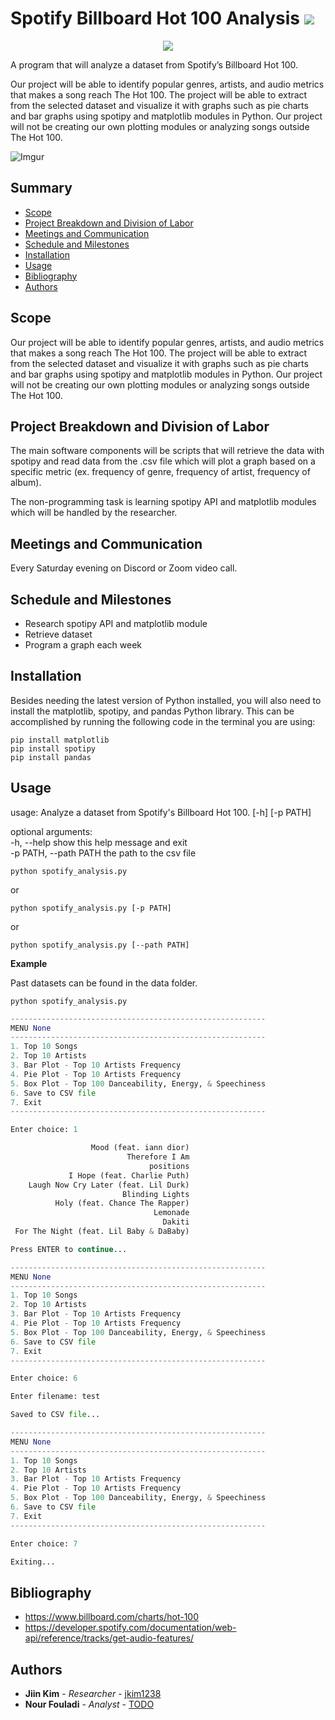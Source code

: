 # Spotify Billboard Hot 100 Analysis [![](https://img.shields.io/badge/python-3.9+-blue.svg)](https://www.python.org/downloads/)

<p align="center">
  <img src="https://imgur.com/6Mexw7E.png" />
</p>

A program that will analyze a dataset from Spotify’s Billboard Hot 100.

Our project will be able to identify popular genres, artists, and audio metrics that makes a song reach The Hot 100. The project will be able to extract from the selected dataset and visualize it with graphs such as pie charts and bar graphs using spotipy and matplotlib modules in Python. Our project will not be creating our own plotting modules or analyzing songs outside The Hot 100.

![Imgur](https://imgur.com/zl25v2f.png)

## Summary

  - [Scope](#scope)
  - [Project Breakdown and Division of Labor](#project-breakdown-and-division-of-labor)
  - [Meetings and Communication](#meetings-and-communication)
  - [Schedule and Milestones](#schedule-and-milestones)
  - [Installation](#installation)
  - [Usage](#usage)
  - [Bibliography](#bibliography)
  - [Authors](#authors)

## Scope

Our project will be able to identify popular genres, artists, and audio metrics that makes a song reach The Hot 100. The project will be able to extract from the selected dataset and visualize it with graphs such as pie charts and bar graphs using spotipy and matplotlib modules in Python. Our project will not be creating our own plotting modules or analyzing songs outside The Hot 100.

## Project Breakdown and Division of Labor

The main software components will be scripts that will retrieve the data with spotipy and read data from the .csv file which will plot a graph based on a specific metric (ex. frequency of genre, frequency of artist, frequency of album).

The non-programming task is learning spotipy API and matplotlib modules which will be handled by the researcher.

## Meetings and Communication

Every Saturday evening on Discord or Zoom video call.

## Schedule and Milestones

  - Research spotipy API and matplotlib module
  - Retrieve dataset
  - Program a graph each week
  
## Installation

Besides needing the latest version of Python installed, you will also need to install the matplotlib, spotipy, and pandas Python library. This can be accomplished by running the following code in the terminal you are using:

```
pip install matplotlib
pip install spotipy
pip install pandas
```

## Usage

usage: Analyze a dataset from Spotify's Billboard Hot 100. [-h] [-p PATH]

optional arguments:  
  -h, --help            show this help message and exit  
  -p PATH, --path PATH  the path to the csv file

```
python spotify_analysis.py
```
or
```
python spotify_analysis.py [-p PATH]
```
or
```
python spotify_analysis.py [--path PATH]
```

**Example**

Past datasets can be found in the data folder.

```
python spotify_analysis.py
```

```python
---------------------------------------------------------
MENU None
---------------------------------------------------------
1. Top 10 Songs
2. Top 10 Artists
3. Bar Plot - Top 10 Artists Frequency
4. Pie Plot - Top 10 Artists Frequency
5. Box Plot - Top 100 Danceability, Energy, & Speechiness
6. Save to CSV file
7. Exit
---------------------------------------------------------

Enter choice: 1

                  Mood (feat. iann dior)
                          Therefore I Am
                               positions
             I Hope (feat. Charlie Puth)
    Laugh Now Cry Later (feat. Lil Durk)
                         Blinding Lights
          Holy (feat. Chance The Rapper)
                                Lemonade
                                  Dakiti
 For The Night (feat. Lil Baby & DaBaby)

Press ENTER to continue...

---------------------------------------------------------
MENU None
---------------------------------------------------------
1. Top 10 Songs
2. Top 10 Artists
3. Bar Plot - Top 10 Artists Frequency
4. Pie Plot - Top 10 Artists Frequency
5. Box Plot - Top 100 Danceability, Energy, & Speechiness
6. Save to CSV file
7. Exit
---------------------------------------------------------

Enter choice: 6

Enter filename: test

Saved to CSV file...

---------------------------------------------------------
MENU None
---------------------------------------------------------
1. Top 10 Songs
2. Top 10 Artists
3. Bar Plot - Top 10 Artists Frequency
4. Pie Plot - Top 10 Artists Frequency
5. Box Plot - Top 100 Danceability, Energy, & Speechiness
6. Save to CSV file
7. Exit
---------------------------------------------------------

Enter choice: 7

Exiting...
```

## Bibliography

  - https://www.billboard.com/charts/hot-100
  - https://developer.spotify.com/documentation/web-api/reference/tracks/get-audio-features/

## Authors

  - **Jiin Kim** - *Researcher* -
    [jkim1238](https://github.com/jkim1238)
  - **Nour Fouladi** - *Analyst* -
    [TODO](https://github.com/jkim1238)
